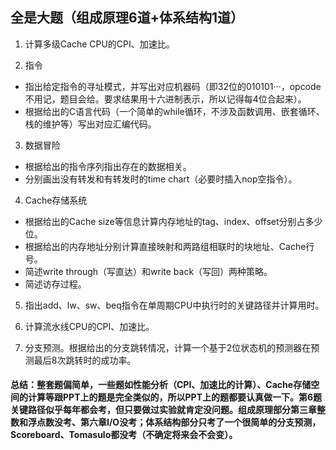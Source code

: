 ## 全是大题（组成原理6道+体系结构1道）

1. 计算多级Cache CPU的CPI、加速比。

2. 指令
  * 指出给定指令的寻址模式，并写出对应机器码（即32位的010101···，opcode不用记，题目会给。要求结果用十六进制表示，所以记得每4位合起来）。
  * 根据给出的C语言代码（一个简单的while循环，不涉及函数调用、嵌套循环、栈的维护等）写出对应汇编代码。

3. 数据冒险
  * 根据给出的指令序列指出存在的数据相关。
  * 分别画出没有转发和有转发时的time chart（必要时插入nop空指令）。

4. Cache存储系统
  * 根据给出的Cache size等信息计算内存地址的tag、index、offset分别占多少位。
  * 根据给出的内存地址分别计算直接映射和两路组相联时的块地址、Cache行号。
  * 简述write through（写直达）和write back（写回）两种策略。
  * 简述访存过程。

5. 指出add、lw、sw、beq指令在单周期CPU中执行时的关键路径并计算用时。

6. 计算流水线CPU的CPI、加速比。

7. 分支预测。根据给出的分支跳转情况，计算一个基于2位状态机的预测器在预测最后8次跳转时的成功率。


#### 总结：整套题偏简单，一些题如性能分析（CPI、加速比的计算）、Cache存储空间的计算等跟PPT上的题是完全类似的，所以PPT上的题都要认真做一下。第6题关键路径似乎每年都会考，但只要做过实验就肯定没问题。组成原理部分第三章整数和浮点数没考、第六章I/O没考；体系结构部分只考了一个很简单的分支预测，Scoreboard、Tomasulo都没考（不确定将来会不会变）。
